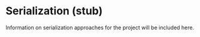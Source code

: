 Serialization (stub)
=============

Information on serialization approaches for the project will be included here.
